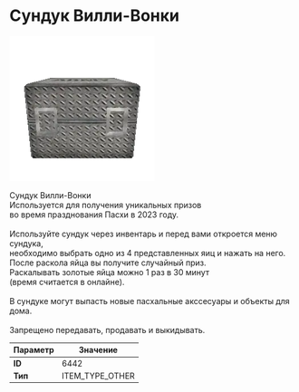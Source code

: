 # Сундук Вилли-Вонки

![Item Image](../img/6442.webp?raw=true)

Сундук Вилли-Вонки<br>Используется для получения уникальных призов<br>во время празднования Пасхи в 2023 году.<br><br>Используйте сундук через инвентарь и перед вами откроется меню сундука,<br>необходимо выбрать одно из 4 представленных яиц и нажать на него.<br>После раскола яйца вы получите случайный приз.<br>Раскалывать золотые яйца можно 1 раз в 30 минут<br>(время считается в онлайне).<br><br>В сундуке могут выпасть новые пасхальные акссесуары и объекты для дома.<br><br>Запрещено передавать, продавать и выкидывать.


| Параметр | Значение |
|----------|----------|
| **ID** | 6442 |
| **Тип** | ITEM_TYPE_OTHER |

